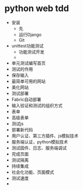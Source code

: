 # python web tdd

- 安装
  - 先
  - 运行Django
  - Git
- unittest功能测试
  - 功能测试开发
  - ​
- 单元测试编写首页
- 测试的作用
- 保存输入
- 最简单可用的网站
- 美化网站
- 测试部署
- Fabric自动部署
- 输入验证和测试的组织方式
- 表单
- 高级表单
- 测试js
- 部署新代码
- 用户认证、第三方插件、js模拟技术
- 服务端认证，python模拟技术
- 测试固件、日志、服务端调试
- 完成页面
- 测试隔离
- 持续集成
- 社会化功能、页面模式
- 测试速度
- ​